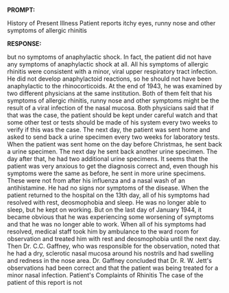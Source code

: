 **PROMPT:**

History of Present Illness Patient reports itchy eyes, runny nose and other symptoms of allergic rhinitis

**RESPONSE:**

  but no symptoms of anaphylactic shock.  In fact, the patient did not have any symptoms of anaphylactic shock at all. All his symptoms of allergic rhinitis were consistent with a minor, viral upper respiratory tract infection. He did not develop anaphylactoid reactions, so he should not have been anaphylactic to the rhinocorticoids.  At the end of 1943, he was examined by two different physicians at the same institution. Both of them felt that his symptoms of allergic rhinitis, runny nose and other symptoms might be the result of a viral infection of the nasal mucosa. Both physicians said that if that was the case, the patient should be kept under careful watch and that some other test or tests should be made of his system every two weeks to verify if this was the case. The next day, the patient was sent home and asked to send back a urine specimen every two weeks for laboratory tests. When the patient was sent home on the day before Christmas, he sent back a urine specimen. The next day he sent back another urine specimen. The day after that, he had two additional urine specimens. It seems that the patient was very anxious to get the diagnosis correct and, even though his symptoms were the same as before, he sent in more urine specimens. These were not from after his influenza and a nasal wash of an antihistamine. He had no signs nor symptoms of the disease.  When the patient returned to the hospital on the 13th day, all of his symptoms had resolved with rest, deosmophobia and sleep. He was no longer able to sleep, but he kept on working. But on the last day of January 1944, it became obvious that he was experiencing some worsening of symptoms and that he was no longer able to work. When all of his symptoms had resolved, medical staff took him by ambulance to the ward room for observation and treated him with rest and deosmophobia until the next day. Then Dr. C.C. Gaffney, who was responsible for the observation, noted that he had a dry, sclerotic nasal mucosa around his nostrils and had swelling and redness in the nose area. Dr. Gaffney concluded that Dr. R. W. Jett's observations had been correct and that the patient was being treated for a minor nasal infection.  Patient's Complaints of Rhinitis  The case of the patient of this report is not